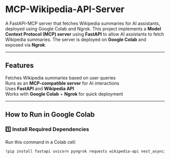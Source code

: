 # MCP-Wikipedia-API-Server
A FastAPI-MCP server that fetches Wikipedia summaries for AI assistants, deployed using Google Colab and Ngrok.
This project implements a **Model Context Protocol (MCP) server** using **FastAPI** to allow AI assistants to fetch Wikipedia summaries. The server is deployed on **Google Colab** and exposed via **Ngrok**.

---

## Features
Fetches Wikipedia summaries based on user queries  
Runs as an **MCP-compatible server** for AI interactions  
Uses **FastAPI** and **Wikipedia API**  
Works with **Google Colab** + **Ngrok** for quick deployment  

---

## How to Run in Google Colab

### 1️⃣ Install Required Dependencies  
Run this command in a Colab cell:
```sh
!pip install fastapi uvicorn pyngrok requests wikipedia-api nest_asyncio
